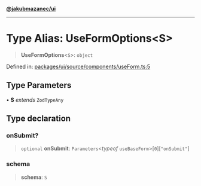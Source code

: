[**@jakubmazanec/ui**](../README.md)

---

# Type Alias: UseFormOptions\<S\>

> **UseFormOptions**\<`S`\>: `object`

Defined in:
[packages/ui/source/components/useForm.ts:5](https://github.com/jakubmazanec/tools/blob/412167e80a7675933e43d5220a19d05130301e2d/packages/ui/source/components/useForm.ts#L5)

## Type Parameters

• **S** _extends_ `ZodTypeAny`

## Type declaration

### onSubmit?

> `optional` **onSubmit**: `Parameters`\<_typeof_ `useBaseForm`\>\[`0`\]\[`"onSubmit"`\]

### schema

> **schema**: `S`
